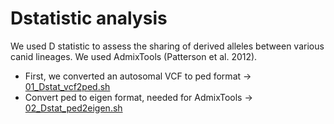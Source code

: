 # Dstatistic analysis

We used D statistic to assess the sharing of derived alleles between various canid lineages. We used AdmixTools (Patterson et al. 2012). 

- First, we converted an autosomal VCF to ped format -> [01_Dstat_vcf2ped.sh](/03_Geneflow_Analyses_Dstatistics/01_Dstat_vcf2ped.sh) 
- Convert ped to eigen format, needed for AdmixTools -> [02_Dstat_ped2eigen.sh](/03_Geneflow_Analyses_Dstatistics/02_Dstat_ped2eigen.sh) 
